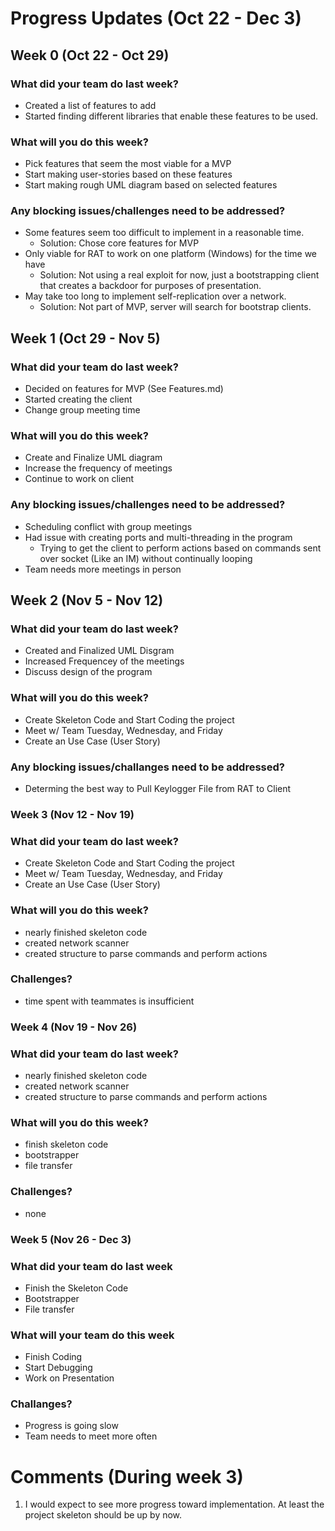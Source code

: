 # Progress Updates (Oct 22 - Dec 3)

## Week 0 (Oct 22 - Oct 29)

### What did your team do last week?
* Created a list of features to add
* Started finding different libraries that enable these features to be used.

### What will you do this week?
* Pick features that seem the most viable for a MVP
* Start making user-stories based on these features
* Start making rough UML diagram based on selected features

### Any blocking issues/challenges need to be addressed?
* Some features seem too difficult to implement in a reasonable time.
    * Solution: Chose core features for MVP
* Only viable for RAT to work on one platform (Windows) for the time we have
    * Solution: Not using a real exploit for now, just a bootstrapping client that creates
                a backdoor for purposes of presentation.
* May take too long to implement self-replication over a network.
    * Solution: Not part of MVP, server will search for bootstrap clients.

## Week 1 (Oct 29  - Nov 5)

### What did your team do last week?
* Decided on features for MVP (See Features.md)
* Started creating the client
* Change group meeting time

### What will you do this week?
* Create and Finalize UML diagram
* Increase the frequency of meetings
* Continue to work on client

### Any blocking issues/challenges need to be addressed?
* Scheduling conflict with group meetings
* Had issue with creating ports and multi-threading in the program
    * Trying to get the client to perform actions based on commands 
        sent over socket (Like an IM) without continually looping
* Team needs more meetings in person

## Week 2 (Nov 5 - Nov 12)

### What did your team do last week?
* Created and Finalized UML Disgram
* Increased Frequencey of the meetings
* Discuss design of the program

### What will you do this week?
* Create Skeleton Code and Start Coding the project
* Meet w/ Team Tuesday, Wednesday, and Friday 
* Create an Use Case (User Story)

### Any blocking issues/challanges need to be addressed?
* Determing the best way to Pull Keylogger File from RAT to Client

### Week 3 (Nov 12 - Nov 19)

### What did your team do last week?
* Create Skeleton Code and Start Coding the project
* Meet w/ Team Tuesday, Wednesday, and Friday 
* Create an Use Case (User Story)

### What will you do this week?
* nearly finished skeleton code
* created network scanner
* created structure to parse commands and perform actions

### Challenges?
* time spent with teammates is insufficient

### Week 4 (Nov 19 - Nov 26)

### What did your team do last week?
* nearly finished skeleton code
* created network scanner
* created structure to parse commands and perform actions

### What will you do this week?
* finish skeleton code
* bootstrapper
* file transfer

### Challenges?
* none

### Week 5 (Nov 26 - Dec 3)

### What did your team do last week
* Finish the Skeleton Code
* Bootstrapper
* File transfer

### What will your team do this week
* Finish Coding
* Start Debugging
* Work on Presentation 

### Challanges?
* Progress is going slow
* Team needs to meet more often

# Comments (During week 3)
1. I would expect to see more progress toward implementation. At least the project skeleton should be up by now.
